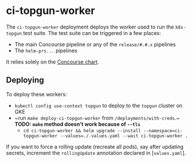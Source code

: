 # ci-topgun-worker

The `ci-topgun-worker` deployment deploys the worker used to run the `k8s-topgun` test suite.
The test suite can be triggered in a few places:

- The main Concourse pipeline or any of the `release/#.#.x` pipelines
- The `helm-prs...` pipelines

It relies solely on the [Concourse chart](https://github.com/concourse/concourse-chart).

## Deploying

To deploy these workers:

- `kubectl config use-context topgun` to deploy to the `topgun` cluster on GKE
- ~run `make deploy-ci-topgun-worker` from `/deployments/with-creds`.~ **TODO: `make` method doesn't work because of `--tls`**
  - `cd ci-topgun-worker && helm upgrade --install --namespace=ci-topgun-worker --values=./.values.yaml --wait ci-topgun-worker .`

If you want to force a rolling update (recreate all pods), say after updating
secrets, increment the `rollingUpdate` annotation declared in [`values.yaml`].
